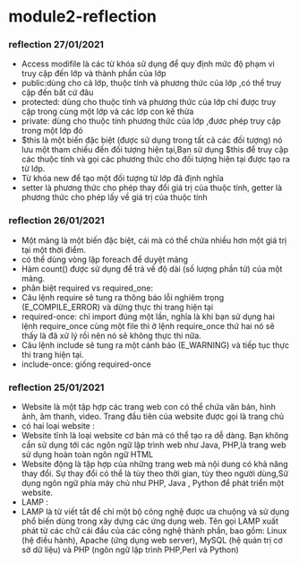 # module2-reflection

### reflection 27/01/2021
+ Access modifile là các từ khóa sử dụng để quy định mức độ phạm vi truy cập đến lớp và thành phần của lớp
+ public:dùng cho cả lớp, thuộc tính và phương thức của lớp ,có thể truy cập đến bất cứ đâu
+ protected: dùng cho thuộc tính và phương thức của lớp chỉ được truy cập trong cùng một lớp và các lớp con kế thừa
+ private: dùng cho thuộc tính phương thức của lớp ,đươc phép truy cập trong một lớp đó
+  $this là một biến đặc biệt (được sử dụng trong tất cả các đối tượng) nó lưu một tham chiếu đến đối tượng hiện tại,Bạn sử dụng $this để truy cập các thuộc tính và gọi các phương thức cho đối tượng hiện tại được tạo ra từ lớp.
+ Từ khóa new để tạo một đối tượng từ lớp đã định nghĩa
+ setter là phương thức cho phép thay đổi giá trị của thuộc tính, getter là phương thức cho phép lấy về giá trị của thuộc tính 


### reflection 26/01/2021
+ Một mảng là một biến đặc biệt, cái mà có thể chứa nhiều hơn một giá trị tại một thời điểm.
+ có thể dùng vòng lặp foreach để duyệt mảng
+ Hàm count() được sử dụng để trả về độ dài (số lượng phần tử) của một mảng.
+ phân biệt required vs required_one:
+ Câu lệnh require sẽ tung ra thông báo lỗi nghiêm trọng (E_COMPILE_ERROR) và dừng thực thi trang hiện tại
+ required-once: chỉ import đúng một lần, nghĩa là khi bạn sử dụng hai lệnh require_once cùng một file thì ở lệnh require_once thứ hai nó sẽ thấy là đã xử lý rồi nên nó sẽ không thực thi nữa.
+ Câu lệnh include sẽ tung ra một cảnh báo (E_WARNING) và tiếp tục thực thi trang hiện tại.
+ include-once: giống required-once


### reflection 25/01/2021
+ Website là một tập hợp các trang web con có thể chứa văn bản, hình ảnh, âm thanh, video. Trang đầu tiên của website được gọi là trang chủ
+ có hai loại website : 
+ Website tĩnh là loại website cơ bản mà có thể tạo ra dễ dàng. Bạn không cần sử dụng tới các ngôn ngữ lập trình web như Java, PHP,là trang web sử dụng hoàn toàn ngôn ngữ HTML
+ Website động là tập hợp của những trang web mà nội dung có khả năng thay đổi. Sự thay đổi có thể là tùy theo thời gian, tùy theo người dùng,Sử dụng ngôn ngữ phía máy chủ như PHP, Java , Python để phát triển một website.
+ LAMP :
+ LAMP là từ viết tắt để chỉ một bộ công nghệ được ưa chuộng và sử dụng phổ biến dùng trong xây dựng các ứng dụng web. Tên gọi LAMP xuất phát từ các chữ cái đầu của các công nghệ thành phần, bao gồm: Linux (hệ điều hành), Apache (ứng dụng web server), MySQL (hệ quản trị cơ sở dữ liệu) và PHP (ngôn ngữ lập trình PHP,Perl và Python)









